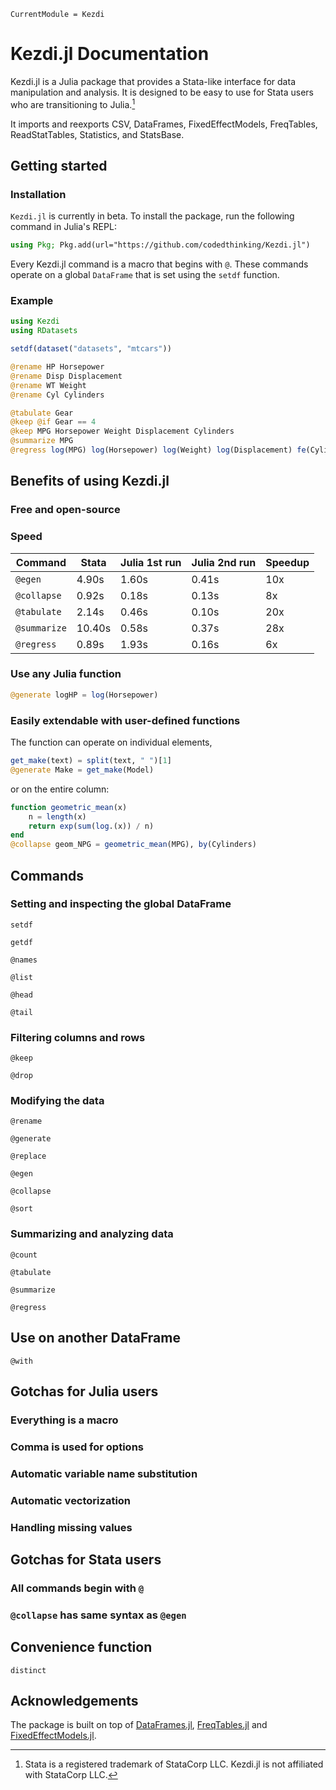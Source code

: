 ```@meta
CurrentModule = Kezdi
```

# Kezdi.jl Documentation
Kezdi.jl is a Julia package that provides a Stata-like interface for data manipulation and analysis. It is designed to be easy to use for Stata users who are transitioning to Julia.[^stata] 

It imports and reexports CSV, DataFrames, FixedEffectModels, FreqTables, ReadStatTables, Statistics, and StatsBase. 

## Getting started
### Installation
`Kezdi.jl` is currently in beta. To install the package, run the following command in Julia's REPL:

```julia
using Pkg; Pkg.add(url="https://github.com/codedthinking/Kezdi.jl")
```

Every Kezdi.jl command is a macro that begins with `@`. These commands operate on a global `DataFrame` that is set using the `setdf` function. 

### Example
```julia
using Kezdi
using RDatasets

setdf(dataset("datasets", "mtcars"))

@rename HP Horsepower
@rename Disp Displacement
@rename WT Weight
@rename Cyl Cylinders

@tabulate Gear
@keep @if Gear == 4
@keep MPG Horsepower Weight Displacement Cylinders
@summarize MPG
@regress log(MPG) log(Horsepower) log(Weight) log(Displacement) fe(Cylinders), robust 
```

<script async data-uid="62d7ebb237" src="https://relentless-producer-1210.ck.page/62d7ebb237/index.js"></script>

## Benefits of using Kezdi.jl
### Free and open-source
### Speed

| Command      | Stata | Julia 1st run | Julia 2nd run | Speedup |
| ------------ | ----- | ------------- | ------------- | ------- |
| `@egen`      | 4.90s | 1.60s         | 0.41s         | 10x     |
| `@collapse`  | 0.92s | 0.18s         | 0.13s         | 8x      |
| `@tabulate`  | 2.14s | 0.46s         | 0.10s         | 20x     |
| `@summarize` | 10.40s | 0.58s         | 0.37s         | 28x     |
| `@regress`   | 0.89s | 1.93s         | 0.16s         | 6x      |

### Use any Julia function
```julia
@generate logHP = log(Horsepower)
```

### Easily extendable with user-defined functions
The function can operate on individual elements,
```julia
get_make(text) = split(text, " ")[1]
@generate Make = get_make(Model)
```
or on the entire column:
```julia
function geometric_mean(x)
    n = length(x)
    return exp(sum(log.(x)) / n)
end
@collapse geom_NPG = geometric_mean(MPG), by(Cylinders)
```

## Commands

### Setting and inspecting the global DataFrame
```@docs
setdf
```

```@docs
getdf
```

```@docs
@names
```

```@docs
@list
```

```@docs
@head
```

```@docs
@tail
```

### Filtering columns and rows
```@docs
@keep
```

```@docs
@drop
```

### Modifying the data
```@docs
@rename
```

```@docs
@generate
```

```@docs
@replace
```

```@docs
@egen
```

```@docs
@collapse
```

```@docs
@sort
```


### Summarizing and analyzing data
```@docs
@count
```

```@docs
@tabulate
```

```@docs
@summarize
```

```@docs
@regress
```

## Use on another DataFrame
```@docs
@with
```

## Gotchas for Julia users
### Everything is a macro
### Comma is used for options
### Automatic variable name substitution
### Automatic vectorization
### Handling missing values

## Gotchas for Stata users
### All commands begin with `@`
### `@collapse` has same syntax as `@egen`

## Convenience function
```@docs
distinct
```


## Acknowledgements
[^stata]: Stata is a registered trademark of StataCorp LLC. Kezdi.jl is not affiliated with StataCorp LLC.

The package is built on top of [DataFrames.jl](https://dataframes.juliadata.org/stable/), [FreqTables.jl](https://github.com/nalimilan/FreqTables.jl) and [FixedEffectModels.jl](https://github.com/FixedEffects/FixedEffectModels.jl). 